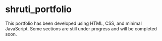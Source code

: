# shruti_portfolio

This portfolio has been developed using HTML, CSS, and minimal JavaScript. Some sections are still under progress and will be completed soon.
